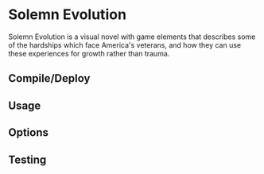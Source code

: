 # Solemn Evolution

Solemn Evolution is a visual novel with game elements that describes some of the hardships which face America's veterans, and how they can use these experiences for growth rather than trauma.

## Compile/Deploy

## Usage

## Options

## Testing

